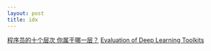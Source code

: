 ```yaml
---
layout: post
title: idx
---
```

[程序员的十个层次 你属于哪一层？](http://developer.51cto.com/art/201011/233083_all.htm)
[Evaluation of Deep Learning Toolkits](https://github.com/zer0n/deepframeworks)
